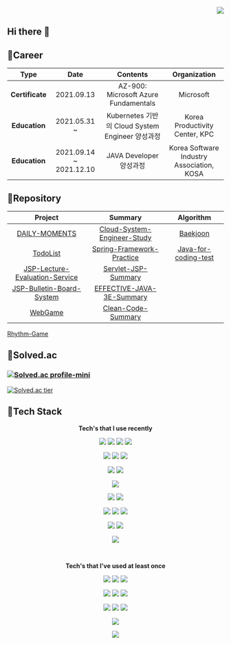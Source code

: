 <p align="right">
  <a href="https://hits.seeyoufarm.com"><img src="https://hits.seeyoufarm.com/api/count/incr/badge.svg?url=https%3A%2F%2Fgithub.com%2Fkva231&count_bg=%236CDEF4&title_bg=%23555555&icon=&icon_color=%23E7E7E7&title=hits&edge_flat=false"/></a>
</p>

## Hi there 👋

<!--
**kva231/kva231** is a ✨ _special_ ✨ repository because its `README.md` (this file) appears on your GitHub profile.

Here are some ideas to get you started:

- 🔭 I’m currently working on ...
- 🌱 I’m currently learning ...
- 👯 I’m looking to collaborate on ...
- 🤔 I’m looking for help with ...
- 💬 Ask me about ...
- 📫 How to reach me: ...
- 😄 Pronouns: ...
- ⚡ Fun fact: ...
-->

## 🌟Career
Type | Date | Contents | Organization
:---: | :---: | :---: | :---:
**Certificate** | 2021.09.13 | AZ-900: Microsoft Azure Fundamentals | Microsoft
**Education** | 2021.05.31 ~ | Kubernetes 기반의 Cloud System Engineer 양성과정 | Korea Productivity Center, KPC
**Education** | 2021.09.14 ~ 2021.12.10 | JAVA Developer 양성과정 | Korea Software Industry Association, KOSA



## 🌟Repository
Project | Summary | Algorithm
:---: | :---: | :---:
[DAILY-MOMENTS](https://github.com/kva231/DAILY-MOMENTS) | [Cloud-System-Engineer-Study](https://github.com/kva231/Cloud-System-Engineer-Study) | [Baekjoon](https://github.com/kva231/Baekjoon)
[TodoList](https://github.com/kva231/TodoList) | [Spring-Framework-Practice](https://github.com/kva231/Spring-Framework-Practice) | [Java-for-coding-test](https://github.com/kva231/Java-for-coding-test)
[JSP-Lecture-Evaluation-Service](https://github.com/kva231/JSP-Lecture-Evaluation-Service) | [Servlet-JSP-Summary](https://github.com/kva231/Servlet-JSP-Summary)
[JSP-Bulletin-Board-System](https://github.com/kva231/JSP-Bulletin-Board-System) | [EFFECTIVE-JAVA-3E-Summary](https://github.com/kva231/EFFECTIVE-JAVA-3E-Summary)
[WebGame](https://github.com/kva231/WebGame) | [Clean-Code-Summary](https://github.com/kva231/Clean-Code-Summary)
[Rhythm-Game](https://github.com/kva231/Rhythm-Game)


## 🌟Solved.ac
### [![Solved.ac profile-mini](http://mazassumnida.wtf/api/mini/generate_badge?boj=kva231)](https://solved.ac/kva231)
[![Solved.ac tier](http://mazassumnida.wtf/api/v2/generate_badge?boj=kva231)](https://solved.ac/kva231)


## 🌟Tech Stack
<p align="center"> <b>Tech's that I use recently</b> </p>

<p align="center">
  <img src="https://img.shields.io/badge/Python-3766AB?style=flat-square&logo=Python&logoColor=white"/>
  <img src="https://img.shields.io/badge/HTML-E34F26?style=flat-square&logo=html5&logoColor=white"/>
  <img src="https://img.shields.io/badge/Javascript-ffb13b?style=flat-square&logo=javascript&logoColor=black"/>
  <img src="https://img.shields.io/badge/CSS-1572B6?style=flat-square&logo=css3&logoColor=white"/>
</p>

<p align="center">
  <img src="https://img.shields.io/badge/Node.js-339933?style=flat-square&logo=node.js&logoColor=white"/>
  <img src="https://img.shields.io/badge/Express.js-000000?style=flat-square&logo=express&logoColor=white"/>
  <img src="https://img.shields.io/badge/Bootstrap-7952B3?style=flat-square&logo=bootstrap&logoColor=white"/>
</p>

<p align="center">
  <img src="https://img.shields.io/badge/jQuery-0769AD?style=flat-square&logo=jQuery&logoColor=white"/>
  <img src="https://img.shields.io/badge/JSON-000000?style=flat-square&logo=json&logoColor=white"/>
</p>

<p align="center">
  <img src="https://img.shields.io/badge/MariaDB-003545?style=flat-square&logo=mariadb&logoColor=white"/>
</p>

<p align="center">
  <img src="https://img.shields.io/badge/Apache-D22128?style=flat-square&logo=apache&logoColor=black"/>
  <img src="https://img.shields.io/badge/NGINX-009639?style=flat-square&logo=nginx&logoColor=black"/>
</p>

<p align="center">
  <img src="https://img.shields.io/badge/CentOS-262577?style=flat-square&logo=centos&logoColor=white"/>
  <img src="https://img.shields.io/badge/Ubuntu-E95420?style=flat-square&logo=ubuntu&logoColor=white"/>
  <img src="https://img.shields.io/badge/Windows-0078D6?style=flat-square&logo=windows&logoColor=white"/>
</p>

<p align="center">
  <img src="https://img.shields.io/badge/Docker-2496ED?style=flat-square&logo=docker&logoColor=black"/>
  <img src="https://img.shields.io/badge/Kubernetes-326CE5?style=flat-square&logo=kubernetes&logoColor=white"/>
</p>

<p align="center">
  <img src="https://img.shields.io/badge/Amazon S3-569A31?style=flat-square&logo=amazons3&logoColor=white"/>
</p>

<br/>

<p align="center"> <b>Tech's that I've used at least once</b> </p>

<p align="center">
  <img src="https://img.shields.io/badge/Java-007396?style=flat-square&logo=Java&logoColor=white"/>
  <img src="https://img.shields.io/badge/C++-00599C?style=flat-square&logo=C%2B%2B&logoColor=white"/>
  <img src="https://img.shields.io/badge/C-A8B9CC?style=flat-square&logo=C&logoColor=white"/>
</p>

<p align="center">
  <img src="https://img.shields.io/badge/Spring-6DB33F?style=flat-square&logo=Spring&logoColor=white"/>
  <img src="https://img.shields.io/badge/Django-092E20?style=flat-square&logo=Django&logoColor=white"/>
  <img src="https://img.shields.io/badge/Vue.js-4FC08D?style=flat-square&logo=vue.js&logoColor=white"/>
</p>

<p align="center">
  <img src="https://img.shields.io/badge/OracleDB-F80000?style=flat-square&logo=oracle&logoColor=white"/>
  <img src="https://img.shields.io/badge/Mysql-E6B91E?style=flat-square&logo=MySql&logoColor=black"/>
  <img src="https://img.shields.io/badge/Firebase-FFCA28?style=flat-square&logo=firebase&logoColor=black"/>
</p>

<p align="center">
  <img src="https://img.shields.io/badge/Apache Tomcat-F8DC75?style=flat-square&logo=apache-tomcat&logoColor=black"/>
</p>

<p align="center">
  <img src="https://img.shields.io/badge/Android-3DDC84?style=flat-square&logo=android&logoColor=white"/>
</p>
